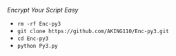 _Encrypt Your Script Easy_

- `rm -rf Enc-py3`
- `git clone https://github.com/AKING110/Enc-py3.git`
- `cd Enc-py3`
- `python Py3.py`

